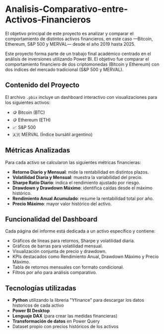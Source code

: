 # Analisis-Comparativo-entre-Activos-Financieros
El objetivo principal de este proyecto es analizar y comparar el comportamiento de distintos activos financieros, en este caso —Bitcoin, Ethereum, S&amp;P 500 y MERVAL— desde el año 2019 hasta 2025.

Este proyecto forma parte de un trabajo final académico centrado en el análisis de inversiones utilizando Power BI. El objetivo fue comparar el comportamiento financiero de dos criptomonedas (Bitcoin y Ethereum) con dos índices del mercado tradicional (S&P 500 y MERVAL).

## Contenido del Proyecto

El archivo `.pbix` incluye un dashboard interactivo con visualizaciones para los siguientes activos:

- 🪙 Bitcoin (BTC)
- 🪙 Ethereum (ETH)
- 📈 S&P 500
- 🇦🇷 MERVAL (Índice bursátil argentino)

##  Métricas Analizadas

Para cada activo se calcularon las siguientes métricas financieras:

- **Retorno Diario y Mensual**: mide la rentabilidad en distintos plazos.
- **Volatilidad Diaria y Mensual**: muestra la variabilidad del precio.
- **Sharpe Ratio Diario**: indica el rendimiento ajustado por riesgo.
- **Drawdown y Drawdown Máximo**: identifica caídas desde el máximo histórico.
- **Rendimiento Anual Acumulado**: resume la rentabilidad total por año.
- **Precio Máximo**: mayor valor histórico del activo.


## Funcionalidad del Dashboard

Cada página del informe está dedicada a un activo específico y contiene:

- Gráficos de líneas para retornos, Sharpe y volatilidad diaria.
- Gráficos de barras para volatilidad mensual.
- Visualización conjunta de precio y drawdown.
- KPIs destacados como Rendimiento Anual, Drawdown Máximo y Precio Máximo.
- Tabla de retornos mensuales con formato condicional.
- Filtros por año para análisis comparativo.

## Tecnologías utilizadas

- **Python** utilizando la libreria "Yfinance" para descargar los datos historicos de cada activo
- **Power BI Desktop**
- **Lenguaje DAX** (para crear las medidas financieras)
- **Transformación de datos** en Power Query
- Dataset propio con precios históricos de los activos
